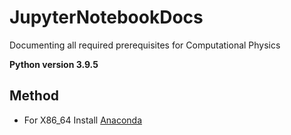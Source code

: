 # JupyterNotebookDocs
Documenting all required prerequisites for Computational Physics

 **Python version 3.9.5**

## Method
* For X86_64 Install [Anaconda](https://www.anaconda.com/products/individual) 
